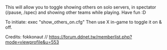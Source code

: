 
This will allow you to toggle showing others on solo servers, in spectator (/pause, /spec) and showing other teams while playing.
Have fun :D

To initiate: exec "show_others_on.cfg"  Then use X in-game to toggle it on & off.

Credits: fokkonaut // https://forum.ddnet.tw/memberlist.php?mode=viewprofile&u=553
